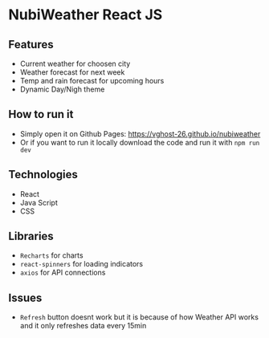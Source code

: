 # NubiWeather React JS

## Features
- Current weather for choosen city
- Weather forecast for next week
- Temp and rain forecast for upcoming hours
- Dynamic Day/Nigh theme

## How to run it
- Simply open it on Github Pages: https://vghost-26.github.io/nubiweather
- Or if you want to run it locally download the code and run it with ```npm run dev```

## Technologies
- React
- Java Script
- CSS

## Libraries
- `Recharts` for charts
- `react-spinners` for loading indicators
- `axios` for API connections

## Issues
- `Refresh` button doesnt work but it is because of how Weather API works and it only refreshes data every 15min
